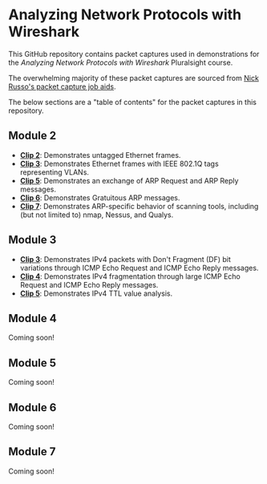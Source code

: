 # Analyzing Network Protocols with Wireshark

This GitHub repository contains packet captures used in demonstrations for the *Analyzing Network Protocols with Wireshark* Pluralsight course.

The overwhelming majority of these packet captures are sourced from [Nick Russo's packet capture job aids](https://njrusmc.net/jobaid/jobaid.html).

The below sections are a "table of contents" for the packet captures in this repository.

## Module 2

* **[Clip 2](https://github.com/ChristopherJHart/pluralsight-analyzing-network-protocols-with-wireshark/raw/main/m2/c2_eth_untagged.pcapng)**: Demonstrates untagged Ethernet frames.
* **[Clip 3](https://github.com/ChristopherJHart/pluralsight-analyzing-network-protocols-with-wireshark/raw/main/m2/c3_eth_dot1q_trunk.pcapng)**: Demonstrates Ethernet frames with IEEE 802.1Q tags representing VLANs.
* **[Clip 5](https://github.com/ChristopherJHart/pluralsight-analyzing-network-protocols-with-wireshark/raw/main/m2/c5_arp_broadcast.pcapng)**: Demonstrates an exchange of ARP Request and ARP Reply messages.
* **[Clip 6](https://github.com/ChristopherJHart/pluralsight-analyzing-network-protocols-with-wireshark/raw/main/m2/c6_arp_gratuitous.pcapng)**: Demonstrates Gratuitous ARP messages.
* **[Clip 7](https://github.com/ChristopherJHart/pluralsight-analyzing-network-protocols-with-wireshark/raw/main/m2/c7_arp_scan.pcapng)**: Demonstrates ARP-specific behavior of scanning tools, including (but not limited to) nmap, Nessus, and Qualys.

## Module 3

* **[Clip 3](https://github.com/ChristopherJHart/pluralsight-analyzing-network-protocols-with-wireshark/raw/main/m3/c3_packet_too_big.pcapng)**: Demonstrates IPv4 packets with Don't Fragment (DF) bit variations through ICMP Echo Request and ICMP Echo Reply messages.
* **[Clip 4](https://github.com/ChristopherJHart/pluralsight-analyzing-network-protocols-with-wireshark/raw/main/m3/c4_ipv4_fragments.pcapng)**: Demonstrates IPv4 fragmentation through large ICMP Echo Request and ICMP Echo Reply messages.
* **[Clip 5](https://github.com/ChristopherJHart/pluralsight-analyzing-network-protocols-with-wireshark/raw/main/m3/c5_traceroute.pcapng)**: Demonstrates IPv4 TTL value analysis.

## Module 4

Coming soon!

## Module 5

Coming soon!

## Module 6

Coming soon!

## Module 7

Coming soon!
